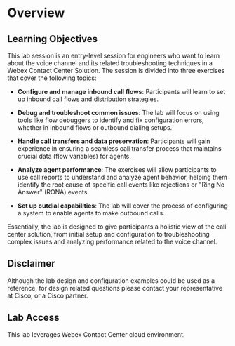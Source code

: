 # Overview

## Learning Objectives

This lab session is an entry-level session for engineers who want to learn about the voice channel and its related troubleshooting techniques in a Webex Contact Center Solution. The session is divided into three exercises that cover the following topics:

- **Configure and manage inbound call flows**: Participants will learn to set up inbound call flows and distribution strategies.

- **Debug and troubleshoot common issues**: The lab will focus on using tools like flow debuggers to identify and fix configuration errors, whether in inbound flows or outbound dialing setups.

- **Handle call transfers and data preservation**: Participants will gain experience in ensuring a seamless call transfer process that maintains crucial data (flow variables) for agents.

- **Analyze agent performance**: The exercises will allow participants to use call reports to understand and analyze agent behavior, helping them identify the root cause of specific call events like rejections or "Ring No Answer" (RONA) events.

- **Set up outdial capabilities**: The lab will cover the process of configuring a system to enable agents to make outbound calls.

Essentially, the lab is designed to give participants a holistic view of the call center solution, from initial setup and configuration to troubleshooting complex issues and analyzing performance related to the voice channel.

## Disclaimer

Although the lab design and configuration examples could be used as a reference, for design related questions please contact your representative at Cisco, or a Cisco partner.

## Lab Access

This lab leverages Webex Contact Center cloud environment.

